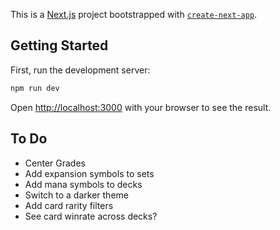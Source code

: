 This is a [Next.js](https://nextjs.org/) project bootstrapped with [`create-next-app`](https://github.com/vercel/next.js/tree/canary/packages/create-next-app).

## Getting Started

First, run the development server:

```bash
npm run dev
```

Open [http://localhost:3000](http://localhost:3000) with your browser to see the result.

## To Do

- Center Grades
- Add expansion symbols to sets
- Add mana symbols to decks
- Switch to a darker theme
- Add card rarity filters
- See card winrate across decks?
